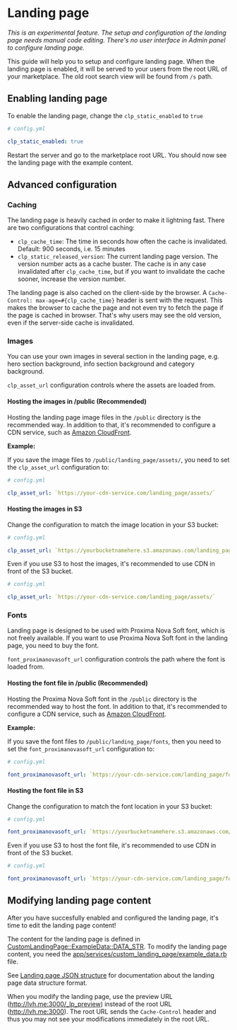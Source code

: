 # Landing page

_This is an experimental feature. The setup and configuration of the landing page needs manual code editing. There's no user interface in Admin panel to configure landing page._

This guide will help you to setup and configure landing page. When the landing page is enabled, it will be served to your users from the root URL of your marketplace. The old root search view will be found from `/s` path.

## Enabling landing page

To enable the landing page, change the `clp_static_enabled` to `true`

```yaml
# config.yml

clp_static_enabled: true
```

Restart the server and go to the marketplace root URL. You should now see the landing page with the example content.

## Advanced configuration

### Caching

The landing page is heavily cached in order to make it lightning fast. There are two configurations that control caching:

- `clp_cache_time`: The time in seconds how often the cache is invalidated. Default: 900 seconds, i.e. 15 minutes
- `clp_static_released_version`: The current landing page version. The version number acts as a cache buster. The cache is in any case invalidated after `clp_cache_time`, but if you want to invalidate the cache sooner, increase the version number.

The landing page is also cached on the client-side by the browser. A `Cache-Control: max-age=#{clp_cache_time}` header is sent with the request. This makes the browser to cache the page and not even try to fetch the page if the page is cached in browser. That's why users may see the old version, even if the server-side cache is invalidated.

### Images

You can use your own images in several section in the landing page, e.g. hero section background, info section background and category background.

`clp_asset_url` configuration controls where the assets are loaded from.

#### Hosting the images in /public (Recommended)

Hosting the landing page image files in the `/public` directory is the recommended way. In addition to that, it's recommended to configure a CDN service, such as [Amazon CloudFront](https://aws.amazon.com/cloudfront/).

**Example:**

If you save the image files to `/public/landing_page/assets/`, you need to set the `clp_asset_url` configuration to:

```yaml
# config.yml

clp_asset_url: `https://your-cdn-service.com/landing_page/assets/`
```

#### Hosting the images in S3

Change the configuration to match the image location in your S3 bucket:

```yaml
# config.yml

clp_asset_url: `https://yourbucketnamehere.s3.amazonaws.com/landing_page/assets/`
```

Even if you use S3 to host the images, it's recommended to use CDN in front of the S3 bucket.

```yaml
# config.yml

clp_asset_url: `https://your-cdn-service.com/landing_page/assets/`
```

### Fonts

Landing page is designed to be used with Proxima Nova Soft font, which is not freely available. If you want to use Proxima Nova Soft font in the landing page, you need to buy the font.

`font_proximanovasoft_url` configuration controls the path where the font is loaded from.

#### Hosting the font file in /public (Recommended)

Hosting the Proxima Nova Soft font in the `/public` directory is the recommended way to host the font. In addition to that, it's recommended to configure a CDN service, such as [Amazon CloudFront](https://aws.amazon.com/cloudfront/).

**Example:**

If you save the font files to `/public/landing_page/fonts`, then you need to set the `font_proximanovasoft_url` configuration to:

```yaml
# config.yml

font_proximanovasoft_url: `https://your-cdn-service.com/landing_page/fonts/`
```

#### Hosting the font file in S3

Change the configuration to match the font location in your S3 bucket:

```yaml
# config.yml

font_proximanovasoft_url: `https://yourbucketnamehere.s3.amazonaws.com/landing_page/fonts/`
```

Even if you use S3 to host the font file, it's recommended to use CDN in front of the S3 bucket.

```yaml
# config.yml

font_proximanovasoft_url: `https://your-cdn-service.com/landing_page/fonts/`
```

## Modifying landing page content

After you have succesfully enabled and configured the landing page, it's time to edit the landing page content!

The content for the landing page is defined in [CustomLandingPage::ExampleData::DATA_STR](../app/services/custom_landing_page/example_data.rb). To modify the landing page content, you need the [app/services/custom\_landing\_page/example\_data.rb](../app/services/custom_landing_page/example_data.rb) file.

See [Landing page JSON structure](landing-page-structure.md) for documentation about the landing page data structure format.

When you modify the landing page, use the preview URL (http://lvh.me:3000/_lp_preview) instead of the root URL (http://lvh.me:3000). The root URL sends the `Cache-Control` header and thus you may not see your modifications immediately in the root URL.
